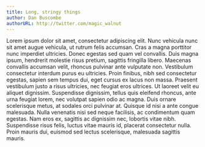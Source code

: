 ```yaml
---
title: Long, stringy things
author: Dan Buscombe
authorURL: http://twitter.com/magic_walnut
---
```


Lorem ipsum dolor sit amet, consectetur adipiscing elit. Nunc vehicula nunc sit amet augue vehicula, ut rutrum felis accumsan. Cras a magna porttitor nunc imperdiet ultricies. Donec egestas sed quam vel convallis. Duis magna ipsum, hendrerit molestie risus pretium, sagittis fringilla libero. Maecenas convallis accumsan velit, rhoncus pulvinar ante vulputate non. Vestibulum consectetur interdum purus eu ultricies. Proin finibus, nibh sed consectetur egestas, sapien sem tempus dui, eget cursus ex lacus non massa. Praesent vestibulum justo a risus ultricies, nec feugiat eros ultrices. Ut laoreet velit eu aliquet dignissim. Suspendisse dignissim, tellus quis eleifend rhoncus, ante urna feugiat lorem, nec volutpat sapien odio ac magna. Duis ornare scelerisque metus, at sodales orci pulvinar at. Quisque id nisi a ante congue malesuada. Nulla venenatis nisi sed neque facilisis, ac condimentum quam egestas. Nam eros ex, sagittis ac dignissim nec, lobortis vitae nibh. Suspendisse risus felis, luctus vitae mauris id, placerat consectetur nulla. Proin mauris dui, euismod sed lectus scelerisque, malesuada sagittis mauris.
